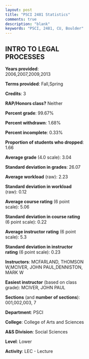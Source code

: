 ```yaml
---
layout: post
title: "PSCI 2481 Statistics"
comments: true
description: "blank"
keywords: "PSCI, 2481, CU, Boulder"
--- 
```

<head>
<script src="https://ajax.googleapis.com/ajax/libs/jquery/2.1.3/jquery.min.js"></script>
<script src="https://dl.dropboxusercontent.com/s/pc42nxpaw1ea4o9/highcharts.js?dl=0"></script>
<!-- <script src="../assets/js/highcharts.js"></script> -->
<style type="text/css">@font-face {
	font-family: "Bebas Neue";
	src: url(https://www.filehosting.org/file/details/544349/BebasNeue%20Regular.otf) format("opentype");
	}
	h1.Bebas { 
		font-family: "Bebas Neue", Verdana, Tahoma;
	}
</style>
</head>
<body>
	<div id="container" style="float: right; width: 45%; height: 88%; margin-left: 2.5%; margin-right: 2.5%;"></div>
	<script language="JavaScript">
		$(document).ready(function() {
		var chart = {type: 'column'};
		var title = {text: 'Grade Distribution'};
		var xAxis = {categories: ['A','B','C','D','F'],crosshair: true};
		var yAxis = {min: 0,title: {text: 'Percentage'}};
		var tooltip = {headerFormat: '<center><b><span style="font-size:20px">{point.key}</span></b></center>',
		               pointFormat: '<td style="padding:0"><b>{point.y:.1f}%</b></td>',
		               footerFormat: '</table>',shared: true,useHTML: true};
		var plotOptions = {column: {pointPadding: 0.0,borderWidth: 0}};  
		var credits = {enabled: false};var series= [{name: 'Percent',data: [31.53,50.17,13.9,1.02,3.39,]}];
		var json = {};
		json.chart = chart;
		json.title = title;
		json.tooltip = tooltip;
		json.xAxis = xAxis;
		json.yAxis = yAxis;  
		json.series = series;
		json.plotOptions = plotOptions;  
		json.credits = credits;
		$('#container').highcharts(json);
	});
	</script>
</body>
			   
## INTRO TO LEGAL PROCESSES

**Years provided**: 2006,2007,2009,2013

**Terms provided**: Fall,Spring

**Credits**: 3

**RAP/Honors class?** Neither

**Percent grade**: 99.67%

**Percent withdrawn**: 1.68%

**Percent incomplete**: 0.33%

**Proportion of students who dropped**: 1.66

**Average grade** (4.0 scale): 3.04

**Standard deviation in grades**: 26.07

**Average workload** (raw): 2.23

**Standard deviation in workload** (raw): 0.12

**Average course rating** (6 point scale): 5.06

**Standard deviation in course rating** (6 point scale): 0.22

**Average instructor rating** (6 point scale): 5.3

**Standard deviation in instructor rating** (6 point scale): 0.23

**Instructors**: MCFARLAND, THOMSON W,MCIVER, JOHN PAUL,DENNISTON, MARK W

**Easiest instructor** (based on class grade): MCIVER, JOHN PAUL

**Sections** (and **number of sections**): 001,002,003, 7

**Department**: PSCI

**College**: College of Arts and Sciences

**A&S Division**: Social Sciences

**Level**: Lower

**Activity**: LEC - Lecture